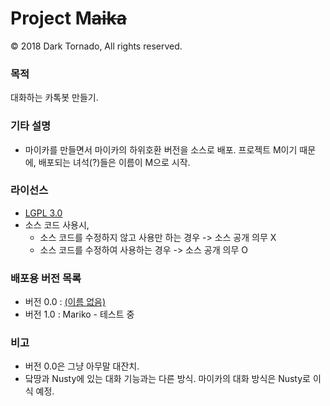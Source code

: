 # Project M<s>aika</s>

© 2018 Dark Tornado, All rights reserved.

### 목적
 대화하는 카톡봇 만들기.

### 기타 설명
- 마이카를 만들면서 마이카의 하위호환 버전을 소스로 배포. 프로젝트 M이기 때문에, 배포되는 녀석(?)들은 이름이 M으로 시작.

### 라이선스
- [LGPL 3.0](http://www.gnu.org/licenses/lgpl-3.0.html)
- 소스 코드 사용시,
  - 소스 코드를 수정하지 않고 사용만 하는 경우 -> 소스 공개 의무 X
  - 소스 코드를 수정하여 사용하는 경우 -> 소스 공개 의무 O

### 배포용 버전 목록
- 버전 0.0 : [(이름 없음)](https://github.com/DarkTornado/ProjectM/blob/master/0.%20자동%20학습%20%26%20아무말%20대잔치.js)
- 버전 1.0 : Mariko - 테스트 중

### 비고
- 버전 0.0은 그냥 아무말 대잔치.
- 닼땅과 Nusty에 있는 대화 기능과는 다른 방식. 마이카의 대화 방식은 Nusty로 이식 예정.
